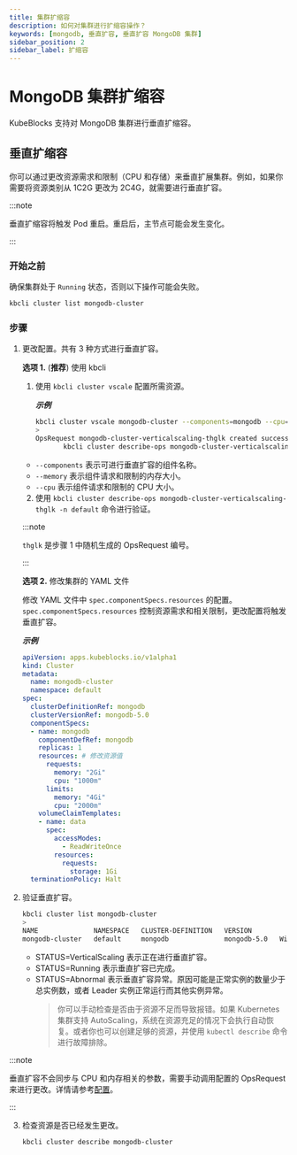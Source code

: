 ```yaml
---
title: 集群扩缩容
description: 如何对集群进行扩缩容操作？
keywords: [mongodb, 垂直扩容, 垂直扩容 MongoDB 集群]
sidebar_position: 2
sidebar_label: 扩缩容
---
```


# MongoDB 集群扩缩容

KubeBlocks 支持对 MongoDB 集群进行垂直扩缩容。

## 垂直扩缩容

你可以通过更改资源需求和限制（CPU 和存储）来垂直扩展集群。例如，如果你需要将资源类别从 1C2G 更改为 2C4G，就需要进行垂直扩容。

:::note

垂直扩缩容将触发 Pod 重启。重启后，主节点可能会发生变化。

:::

### 开始之前

确保集群处于 `Running` 状态，否则以下操作可能会失败。

```bash
kbcli cluster list mongodb-cluster
```

### 步骤

1. 更改配置。共有 3 种方式进行垂直扩容。

   **选项 1.** (**推荐**) 使用 kbcli

   1. 使用 `kbcli cluster vscale` 配置所需资源。

      ***示例***

      ```bash
      kbcli cluster vscale mongodb-cluster --components=mongodb --cpu=500m --memory=500Mi
      >
      OpsRequest mongodb-cluster-verticalscaling-thglk created successfully, you can view the progress:
             kbcli cluster describe-ops mongodb-cluster-verticalscaling-thglk -n default
      ```

   - `--components` 表示可进行垂直扩容的组件名称。
   - `--memory` 表示组件请求和限制的内存大小。
   - `--cpu` 表示组件请求和限制的 CPU 大小。

   2. 使用 `kbcli cluster describe-ops mongodb-cluster-verticalscaling-thglk -n default` 命令进行验证。

     :::note

     `thglk` 是步骤 1 中随机生成的 OpsRequest 编号。

     :::
  
   **选项 2.** 修改集群的 YAML 文件

   修改 YAML 文件中 `spec.componentSpecs.resources` 的配置。`spec.componentSpecs.resources` 控制资源需求和相关限制，更改配置将触发垂直扩容。

   ***示例***

   ```YAML
   apiVersion: apps.kubeblocks.io/v1alpha1
   kind: Cluster
   metadata:
     name: mongodb-cluster
     namespace: default
   spec:
     clusterDefinitionRef: mongodb
     clusterVersionRef: mongodb-5.0
     componentSpecs:
     - name: mongodb
       componentDefRef: mongodb
       replicas: 1
       resources: # 修改资源值
         requests:
           memory: "2Gi"
           cpu: "1000m"
         limits:
           memory: "4Gi"
           cpu: "2000m"
       volumeClaimTemplates:
       - name: data
         spec:
           accessModes:
             - ReadWriteOnce
           resources:
             requests:
               storage: 1Gi
     terminationPolicy: Halt
   ```

2. 验证垂直扩容。

    ```bash
    kbcli cluster list mongodb-cluster
    >
    NAME              NAMESPACE   CLUSTER-DEFINITION   VERSION          TERMINATION-POLICY   STATUS    CREATED-TIME                 
    mongodb-cluster   default     mongodb              mongodb-5.0   WipeOut              Running   Apr 26,2023 11:50 UTC+0800  
    ```

   - STATUS=VerticalScaling 表示正在进行垂直扩容。
   - STATUS=Running 表示垂直扩容已完成。
   - STATUS=Abnormal 表示垂直扩容异常。原因可能是正常实例的数量少于总实例数，或者 Leader 实例正常运行而其他实例异常。
     > 你可以手动检查是否由于资源不足而导致报错。如果 Kubernetes 集群支持 AutoScaling，系统在资源充足的情况下会执行自动恢复。或者你也可以创建足够的资源，并使用 `kubectl describe` 命令进行故障排除。


:::note

垂直扩容不会同步与 CPU 和内存相关的参数，需要手动调用配置的 OpsRequest 来进行更改。详情请参考[配置](../../kubeblocks-for-mongodb/configuration/configure-cluster-parameters.md)。

:::

3. 检查资源是否已经发生更改。

    ```bash
    kbcli cluster describe mongodb-cluster
    ```
